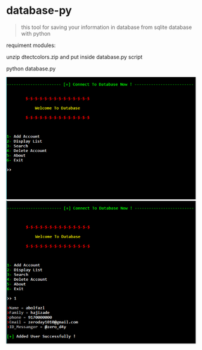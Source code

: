 # database-py

> this tool for saving your information in database from sqlite database with python

requiment modules:

unzip dtectcolors.zip and put inside database.py script

python database.py

<img src="https://github.com/Abolfazl-Hajizade/database-py/blob/master/ex1.png"/>


<img src="https://github.com/Abolfazl-Hajizade/database-py/blob/master/ex2.png"/>


